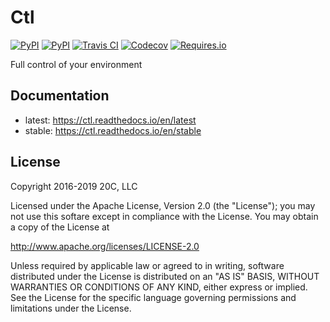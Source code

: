 
# Ctl

[![PyPI](https://img.shields.io/pypi/v/ctl.svg?maxAge=60)](https://pypi.python.org/pypi/ctl)
[![PyPI](https://img.shields.io/pypi/pyversions/ctl.svg?maxAge=600)](https://pypi.python.org/pypi/ctl)
[![Travis CI](https://img.shields.io/travis/20c/ctl.svg?maxAge=60)](https://travis-ci.org/20c/ctl)
[![Codecov](https://img.shields.io/codecov/c/github/20c/ctl/master.svg?maxAge=60)](https://codecov.io/github/20c/ctl)
[![Requires.io](https://img.shields.io/requires/github/20c/ctl.svg?maxAge=60)](https://requires.io/github/20c/ctl/requirements)


Full control of your environment

## Documentation

- latest: https://ctl.readthedocs.io/en/latest
- stable: https://ctl.readthedocs.io/en/stable

## License

Copyright 2016-2019 20C, LLC

Licensed under the Apache License, Version 2.0 (the "License");
you may not use this softare except in compliance with the License.
You may obtain a copy of the License at

   http://www.apache.org/licenses/LICENSE-2.0

Unless required by applicable law or agreed to in writing, software
distributed under the License is distributed on an "AS IS" BASIS,
WITHOUT WARRANTIES OR CONDITIONS OF ANY KIND, either express or implied.
See the License for the specific language governing permissions and
limitations under the License.
